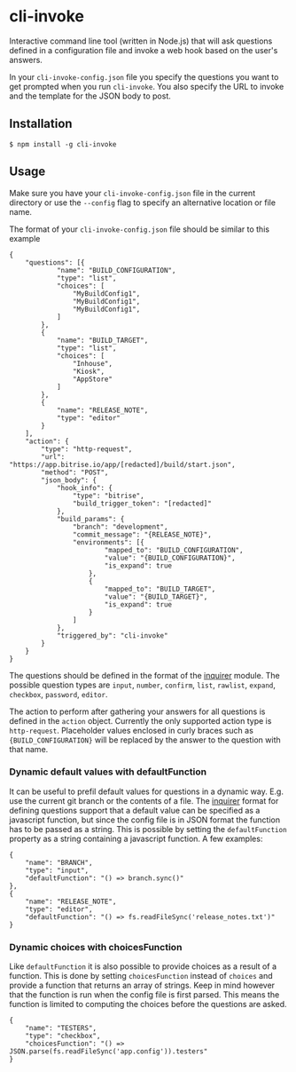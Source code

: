 # cli-invoke
Interactive command line tool (written in Node.js) that will ask questions defined in a configuration file and invoke a web hook based on the user's answers.

In your `cli-invoke-config.json` file you specify the questions you want to get prompted when you run `cli-invoke`. You also specify the URL to invoke and the template for the JSON body to post.

## Installation

```
$ npm install -g cli-invoke
```

## Usage
Make sure you have your `cli-invoke-config.json` file in the current directory or use the `--config` flag to specify an alternative location or file name.

The format of your `cli-invoke-config.json` file should be similar to this example
```
{
    "questions": [{
            "name": "BUILD_CONFIGURATION",
            "type": "list",
            "choices": [
                "MyBuildConfig1",
                "MyBuildConfig1",
                "MyBuildConfig1",
            ]
        },
        {
            "name": "BUILD_TARGET",
            "type": "list",
            "choices": [
                "Inhouse",
                "Kiosk",
                "AppStore"
            ]
        },
        {
            "name": "RELEASE_NOTE",
            "type": "editor"
        }
    ],
    "action": {
        "type": "http-request",
        "url": "https://app.bitrise.io/app/[redacted]/build/start.json",
        "method": "POST",
        "json_body": {
            "hook_info": {
                "type": "bitrise",
                "build_trigger_token": "[redacted]"
            },
            "build_params": {
                "branch": "development",
                "commit_message": "{RELEASE_NOTE}",
                "environments": [{
                        "mapped_to": "BUILD_CONFIGURATION",
                        "value": "{BUILD_CONFIGURATION}",
                        "is_expand": true
                    },
                    {
                        "mapped_to": "BUILD_TARGET",
                        "value": "{BUILD_TARGET}",
                        "is_expand": true
                    }
                ]
            },
            "triggered_by": "cli-invoke"
        }
    }
}
```

The questions should be defined in the format of the [inquirer](https://github.com/SBoudrias/Inquirer.js) module. The possible question types are `input`, `number`, `confirm`, `list`, `rawlist`, `expand`, `checkbox`, `password`, `editor`.

The action to perform after gathering your answers for all questions is defined in the `action` object. Currently the only supported action type is `http-request`. Placeholder values enclosed in curly braces such as `{BUILD_CONFIGURATION}` will be replaced by the answer to the question with that name.

### Dynamic default values with defaultFunction
It can be useful to prefil default values for questions in a dynamic way. E.g. use the current git branch or the contents of a file. The [inquirer](https://github.com/SBoudrias/Inquirer.js) format for defining questions support that a default value can be specified as a javascript function, but since the config file is in JSON format the function has to be passed as a string. This is possible by setting the `defaultFunction` property as a string containing a javascript function. A few examples:

```
{
    "name": "BRANCH",
    "type": "input",
    "defaultFunction": "() => branch.sync()"
},
{
    "name": "RELEASE_NOTE",
    "type": "editor",
    "defaultFunction": "() => fs.readFileSync('release_notes.txt')"
}
```

### Dynamic choices with choicesFunction
Like `defaultFunction` it is also possible to provide choices as a result of a function. This is done by setting `choicesFunction` instead of `choices` and provide a function that returns an array of strings. Keep in mind however that the function is run when the config file is first parsed. This means the function is limited to computing the choices before the questions are asked.
```
{
    "name": "TESTERS",
    "type": "checkbox",
    "choicesFunction": "() => JSON.parse(fs.readFileSync('app.config')).testers"
}
```
